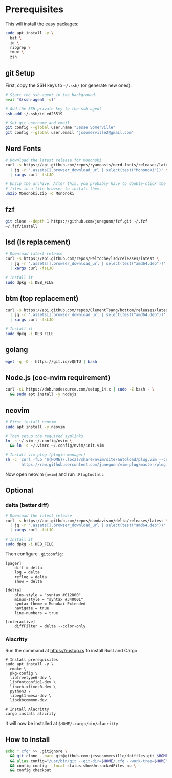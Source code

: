 # Prerequisites

This will install the easy packages:

```sh
sudo apt install -y \
  bat \
  jq \
  ripgrep \
  tmux \
  zsh
```

## git Setup

First, copy the SSH keys to `~/.ssh/` (or generate new ones).

```sh
# Start the ssh-agent in the background.
eval "$(ssh-agent -s)"

# Add the SSH private key to the ssh-agent
ssh-add ~/.ssh/id_ed25519

# Set git username and email
git config --global user.name "Jesse Somerville"
git config --global user.email "jssomerville2@gmail.com"
```


## Nerd Fonts

```sh
# Download the latest release for Mononoki
curl -s https://api.github.com/repos/ryanoasis/nerd-fonts/releases/latest \
  | jq -r '.assets[].browser_download_url | select(test("Mononoki"))' \
  | xargs curl -fsLJO

# Unzip the archive. After this, you probably have to double-click the
# files in a file browser to install them.
unzip Mononoki.zip -d Mononoki
```

## fzf

```sh
git clone --depth 1 https://github.com/junegunn/fzf.git ~/.fzf
~/.fzf/install
```


## lsd (ls replacement)

```sh
# Download latest release
curl -s https://api.github.com/repos/Peltoche/lsd/releases/latest \
  | jq -r '.assets[].browser_download_url | select(test("amd64.deb"))' \
  | xargs curl -fsLJO

# Install it
sudo dpkg -i DEB_FILE
```

## btm (top replacement)

```sh
curl -s https://api.github.com/repos/ClementTsang/bottom/releases/latest \
  | jq -r '.assets[].browser_download_url | select(test("amd64.deb"))' \
  | xargs curl -fsLJO

# Install it
sudo dpkg -i DEB_FILE
```

## golang

```sh
wget -q -O - https://git.io/vQhTU | bash
```

## Node.js (coc-nvim requirement)

```sh
curl -sL https://deb.nodesource.com/setup_14.x | sudo -E bash - \
  && sudo apt install -y nodejs
```

## neovim

```sh
# First install neovim
sudo apt install -y neovim

# Then setup the required symlinks
ln -s ~/.vim ~/.config/nvim \
  && ln -s ~/.vimrc ~/.config/nvim/init.vim

# Install vim-plug (plugin manager)
sh -c 'curl -fLo "${HOME}/.local/share/nvim/site/autoload/plug.vim --create-dirs \
       https://raw.githubusercontent.com/junegunn/vim-plug/master/plug.vim'
```

Now open neovim (`nvim`) and run `:PlugInstall`.

## Optional

### delta (better diff)

```sh
# Download the latest release
curl -s https://api.github.com/repos/dandavison/delta/releases/latest \
  | jq -r '.assets[].browser_download_url | select(test("amd64.deb"))' \
  | xargs curl -fsLJO

# Install it
sudo dpkg -i DEB_FILE
```

Then configure `.gitconfig`:

```gitconfig
[pager]
    diff = delta
    log = delta
    reflog = delta
    show = delta

[delta]
    plus-style = "syntax #012800"
    minus-style = "syntax #340001"
    syntax-theme = Monokai Extended
    navigate = true
    line-numbers = true

[interactive]
    diffFilter = delta --color-only

```

### Alacritty

Run the command at https://rustup.rs to install Rust and Cargo

```
# Install prerequisites
sudo apt install -y \
  cmake \
  pkg-config \
  libfreetype6-dev \
  libfontconfig1-dev \
  libxcb-xfixes0-dev \
  python3 \
  libegl1-mesa-dev \
  libxkbcommon-dev

# Install Alacritty
cargo install alacrity
```

It will now be installed at `$HOME/.cargo/bin/alacritty`

## How to Install

```sh
echo ".cfg" >> .gitignore \
  && git clone --bare git@github.com:jessesomerville/dotfiles.git $HOME/.cfg \
  && alias config="/usr/bin/git --git-dir=$HOME/.cfg --work-tree=$HOME" \
  && config config --local status.showUntrackedFiles no \
  && config checkout
```
